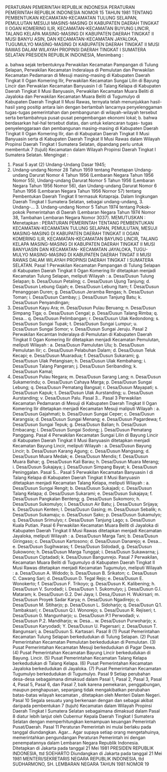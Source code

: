  PERATURAN PEMERINTAH REPUBLIK INDONESIA PERATURAN PEMERINTAH REPUBLIK INDONESIA NOMOR 15 TAHUN 1981 TENTANG PEMBENTUKAN KECAMATAN-KECAMATAN TULUNG SELAPAN, PEMULUTAN MESUJI MASINS-MASING DI KABUPATEN DAERAH TINGKAT II OGAN KOMERING ILIR, KECAMATAN-KECAMATAN BUYUNG LINCIR, TALANG KELAPA MASING-MASING DI KABUPATEN DAERAH TINGKAT II MUSI BANYU ASIN, DAN KECAMATAN-KECAMATAN JAYALOKA, TUGUMULYO MASING-MASING DI KABUPATEN DAERAH TINGKAT II MUSI RAWAS DALAM WILAYAH PROPINSI DAERAH TINGKAT I SUMATERA SELATAN PRESIDEN REPUBLIK INDONESIA,
Menimbang :

a. bahwa sejak terbentuknya Perwakilan Kecamatan Pampangan di Tulung Selapan, Perwakilan Kecamatan Inderalaya di Pemulutan dan Perwakilan Kecamatan Pedamaran di Mesuji masing-masing di Kabupaten Daerah Tingkat II Ogan Komering Ilir, Perwakilan Kecamatan Sungai Lilin di Bayung Lincir dan Perwaklan Kecamatan Banyuasin I di Talang Kelapa di Kabupaten Daerah Tingkat II Musi Banyuasin, Perwakilan Kecamatan Muara Beliti di Jayaloka dan Perwakilan Kecamatan Muara Beliti di Tugumulyo di Kabupaten Daerah Tingkat II Musi Rawas, ternyata telah menunjukkan hasil-hasil yang positip antara lain dengan bertambah lancarnya penyelenggaman tugas-tugas pemerintahan dan pembangunan di wilayah-wilayah tersebut serta bertambahnya pusat-pusat pengembangan ekonomi lokal;
b. bahwa berdasarkan hal-hal tersebut diatas, dan untuk kelancaran tugas- tugas penyelenggaraan dan pembangunan masing-masing di Kabupaten Daerah Tingkat II Ogan Komering Ilir, dan di Kabupatan Daerah Tingkat II Musi Banyuasin serta di Kabupaten Daerah Tingkat II Musi Rawas dalam Wilayah Propinsi Daerah Tingkat I Sumatera Selatan, dipandang perlu untuk membentuk 7 (tujuli) Kecamatan dalam Wilayah Propinsi Daerah Tingkat I Sumatera Selatan.
Mengingat :

1. Pasal 5 ayat (2) Undang-Undang Dasar 1945;
2. Undang-undang Nomor 28 Tahun 1959 tentang Penetapan Undang- undang Darurat Nomor 4 Tahun 1956 (Lembaran Negara Tahun 1956 Nomor 55), Undang-undang Darurat Nomor 5 Tahun 1956 (Lembaran Negara Tahun 1956 Nomor 56), dan Undang-undang Darurat Nomor 6 Tahun 1956 (Lembaran Negara Tahun 1956 Nornor 57) tentang Pembentukan Daerah Tingkat II termasuk Kotapraja. Dalam lingkungan Daerah Tingkat I Sumatera Selatan, sebagai undang-undang, 3. Undang-… 3. Undang-undang Nomor 5 Tahun 1974 tentang Pokok-pokok Pemerintahan di Daerah (Lembaran Negara Tahun 1974 Nomor 38, Tambahan Lembaran Negara Nomor 3037).
MEMUTUSKAN :
 Menetapkan : PERATURAN PEMERINTAH TENTANG PEMBENTUKAN KECAMATAN-KECAMATAN TULUNG SELAPAN, PEMULUTAN, MESUJI MASING-MASING DI KABUPATEN DAERAH TINGKAT II OGAN KOMERING ILIR, KECAMATAN-KECAMATAN BAYUNG LINCIR, TALANG KELAPA MASING-MASING DI KABUPATEN DAERAH TINGKAT II MUSI BANYUASIN DAN KECAMATAN- KECAMATAN JAYALOKA, TUGU-MULYO MASING-MASING DI KABUPATEN DAERAH TINGAT II MUSI RAWAS DALAM WILAYAH PROPINSI DAERAH TINGKAT I SUMATERA SELATAN.
Pasal 1
Perwakilan Kecamatan Pampangan di Tulung Selapan di Kabupaten Daerah Tingkat II Ogan Komering Ilir ditetapkan menjadi Kecamatan Tulung Selapan, meliputi Wilayah :
a. Desa/Dusun Tulung Selapan;
b. Desa/Dusun Petaling;
c. Desa/Dusun Ujung Tanjung;
d. Desa/Dusun Lebung Gajah;
e. Desa/Dusun Lebung Itam;
f. Desa/Dusun Penanggoan Duren;
g. Desa/Dusun Jeramba Rengas;
h. Desa/Dusun Toman;
i. Desa/Dusun Cambay;
j. Desa/Dusun Tanjung Batu;
k. Desa/Dusun Penyandingan;
1. Desa/Dusun Kayu Ara;
m. Desa/Dusun Pulau Beruang;
n. Desa/Dusun Simpang Tiga;
o. Desa/Dusun Cengal;
p. Desa/Dusun Talang Rimba;
q. Desa… q. Desa/Dusun Pelimbangan;
r. Desa/Dusun Ulak Kedondong;
s. Desa/Dusun Sungai Tupak;
t. Desa/Dusun Sungai Lumpur;
u. Dcsa/Dusun Sungai Somor;
v. Desa/Dusun Sungai Jeruju.
Pasal 2
Perwakilan Kecamtan lnderalaya di Pemulutan di Kabupaten Daerah Tingkat II Ogan Komering llir ditetapkan menjadi Kecamatan Pemulutan, meliputi Wilayah :
a. Desa/Dusun Pamulutan Ulu;
b. Desa/Dusun Pemulutan Ilir;
c. Desa/Dusun Pelabuhan Dalam;
d. Desa/Dusun Teluk Kecapi;
e. Desa/Dusun Muaradua;
f. Desa/Dusun Sukarami;
g. Desa/f)usun Ulak Petangisan;
h. Desa/Dusun Ulak Kembahang;
i. Desa/Dusun Talang Pangeran;
j. Desa/Dusun Seribanding;
k. Desa/Dusun Kamal;
1. Desa/Dusun Pulau Negara;
m. Desa/Dusun Sarang Lang;
n. Desa/Dusun Sukamerindu;
o. Desa/Dusun Cahaya Marga;
p. Desa/Dusun Sungai Lebung;
q. Desa/Dusun Pematang Bangsal;
r. Desa/Dusun Mayapati;
s. Desa/Dusun Kapuk;
t. Desa/Dusun Ulak Aurstanding;
u. Desa/Dusun Aurstanding;
v. Desa/Dusun Palu. Pasal 3…
Pasal 3
Perwakilan Kecamatan Pedamaran di Mesuji di Kabupaten Daerah Tingkat II Ogan Komering Ilir ditetapkan menjadi Kecamatan Mesuji maliputi Wilayah :
a. Desa/Dusun Gajahmati;
b. Desa/Dusun Sungai Ceper;
c. Desa/Dusun Karangsia;
d. Desa/Dusun Sungai Menang;
e. Desa/Dusun Pagardewa;
f. Desa/Dusun Sungai Tepuk;
g. Desa/Dusun Balian;
h. Desa/Dusun Embacang;
i. Desa/Dusun Sungai Sodong;
j. Desa/Dusun Pematang Panggang.
Pasal 4
Perwakilan Kecamatan Sungai Lilin di Bayung Lincir di Kabupaten Daerah Tingkat II Musi Banyuasin ditetapkan menjadi Kecamatan Bayung Lincir, meliputi Wilayah :
a. Desa/Dusun Bayung Lincir;
b. Desa/Dusun Karang Agung;
c. Desa/Dusun Mangsang;
d. Desa/Dusun Muara Medak;
e. Desa/Dusun Mendis;
f. Desa/Dusun Muara Bahar;
g. Desa/Dusun Kali Barau;
h. Desa/Dusun Muara Merang;
i. Desa/Dusun Sukajaya;
j. Desa/Dusun Simpang Bayat;
k. Desa/Dusun Peninggalan. Pasal 5…
Pasal 5
Perwakilan Kecamatan Banyuasin I di Talang Kelapa di Kabupaten Daerah Tingkat II Musi Banyuasin ditetapkan menjadi Kecamatan Talang Kelapa, meliputi Wilayah :
a. Desa/Dusun Sungai Rengit;
b. Desa/Dusun Sukajadi;
c. Desa/Dusun Talang Kelapa;
d. Desa/Dusun Sukarami;
e. Desa/Dusun Sukajaya;
f. Desa/Dusun Pangkalan Benteng;
g. Desa/Dusun Sukomoro;
h. Desa/Dusun Sukomulyo;
i. Desa/Dusun Air Batu;
j. Desa/Dusun Srijaya;
k. Desa/Dusun Kenten;
l. Desa/Dusun Gasing;
m. Desa/Dusun Sebalik;
n. Desa/Dusun Sukamaju;
o. Desa/Dusun Sako;
p. Desa/Dusun Sukamulyo;
q. Desa/Dusun Srimulyo;
r. Desa/Dusun Tanjung Lago;
s. Desa/Dusun Kuala Putian.
Pasal 6
Perwakilan Kecamatan Muara Beliti di Jayaloka di Kabupaten Daerah Tingkat II Musi Rawas ditetapkan menjadi Kecamatan Jayaloka, meliputi Wilayah :
a. Desa/Dusun Marga Tani;
b. Desa/Dusun Giringaso;
c. Desa/Dusun Kartosono;
d. Desa/Dusun Danarejo;
e. Desa… e. Desa/Dusun Sugihwaras;
f. Desa/Dusun Sidodadi, g. Desa/Dusun Sukowono;
h. Desa/Dusun Marga Tunggal;
i. Desa/Dusun Sukawarna;
j. Desa/Dusun Ciptadadi;
k. Desa/Dusun Bangunrejo.
Pasal 7
Perwakilan, Kecamatan Muara Beliti di Tugumulyo di Kabupaten Daerah Tingkat II Musi Rawas ditetapkan menjadi Kecamatan Tugumulyo, meliputi Wilayah :
a. Desa/Dusun A. Widodo;
b. Desa/Dusun B. Srikaton;
c. Desa/Dusun C. Cawang Sari;
d. Desa/Dusun D. Tegal Rejo;
e. Desa/Dusun E. Wonokerto;
f. Desa/Dusun F. Trikoyo;
g. Desa/Dusun K. Kalibening;
h. Desa/Dusun V. Surodadi;
i. Desa/Dusun 1. Sukomulyo;
j. Desa/Dusun G.I. Mataram;
k. Desa/Dusun G.2. Dwi Jaya;
l. Desa,/Dusun H. Wukirsari;
m. Desa/Dusun Proyek Sadar Karya;
n. Desa/Dusun Ngadirejo;
o. Desa/Dusun M. Sitiharjo;
p. Desa/Dusun L. Sidoharjo;
q. Desa/Dusun Q.1. Tambaksari;
r. Desa/Dusun Q.I. Wonorejo;
s. Desa/Dusun R. Rejiseri;
t. Desa/Dusun 0. Mangunharjo;
u. Desa/Dusun P.1 Perwodadi;
v. Desa/Dusun P.2. Mandiharjo;
w. Desa… w. Desa/Dusun Purwoharjo;
x. Desa/Dusun Karyodadi; Y. Desa/Dusun U. Pagersari;
z. Desa/Dusun T. Bangunsari;
a. Desa/Dusun S. Kartasari.
Pasal 8
(1) Pusat Pemerintahan Kecamatan Tulung Selapan berkedudukan di Tulung Selapan.
(2) Pusat Pemerintahan Kecamatan Pemulutan berkedudukan di Pemulutan.
(3) Pusat Pemerintahan Kecamatan Mesuji berkedudukan di Pagar Dewa.
(4) Pusat Pemerintahan Kecamatan Bayung Lincir berkedudukan di Bayung. Lincir.
(5) Pusat Pemerintahan Kecamatan Talang Kelapa berkedudukan di Talang Kelapa.
(6) Pusat Pemerintahan Kecamatan Jayaloka berkedudukan di Jayaloka.
(7) Pusat Pemerintahan Kecamatan Tugumulyo berkedudukan di Tugumulyo.
Pasal 9
Setiap perubahan desa-desa sebagaimana dimaksud dalam Pasal 1, Pasal 2, Pasal 3, Pasal 4, Pasal 5, Pasal 6, dan Pasal 7, baik karena pemekaran, penggabungan, maupun penghapusan, sepanjang tidak mengakibatkan perubahan batas-batas wilayah kecamatan , ditetapkan oleh Menteri Dalam Negeri.
Pasal 10
Segala sesuatu yang berkenaan dengan dan sebagai akibat daripada pembentukan 7 (tujuh) Kecamatan dalam Wilayah Propinsi Daerah Tingkat I Sumatera Selatan sebagaimana dimaksud dalam Pasal 8 diatur lebih lanjut oleh Cubernur Kepala Daerah Tingkat I Sumatera Selatan dengan memperhitungkan kemampuan keuangan Pemerintah Pusat/Daerah.
Pasal 11
Peraturan Pemerintah ini mulai berlaku pada tanggal diundangkan. Agar… Agar supaya setiap orang mengetahuinya, memerintahkan pengundangan Peraturan Pemerintah ini dengan penempatannya dalam Lembaran Negara Republik Indonesia. Ditetapkan di Jakarta pada tanggal 21 Mei 1981 PRESIDEN REPUBLIK INDONESIA, ttd SOEHARTO Diundangkan di Jakarta pada tanggal 21 Mei 1981 MENTERI/SEKRETARIS NEGARA REPUBLIK INDONESIA, ttd SUDHARMONO, SH. LEMBARAN NEGARA TAHUN 1981 NOMOR 19